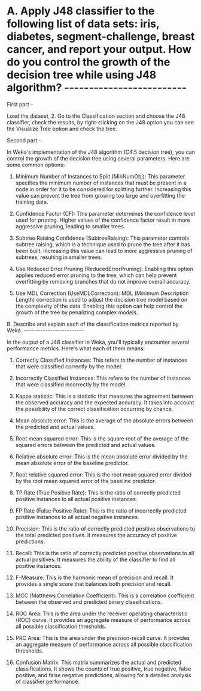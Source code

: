 # A. Apply J48 classifier to the following list of data sets: iris, diabetes, segment-challenge, breast cancer, and report your output. How do you control the growth of  the decision tree while using J48 algorithm? -------------------------

First part - 

Load the dataset, 2. Go to the Classification section and choose the J48 classifier, check the results, by right-clicking on the J48 option you can see the Visualize Tree option and check the tree.

Second part -

In Weka's implementation of the J48 algorithm (C4.5 decision tree), you can control the growth of the decision tree using several parameters. Here are some common options:

1. Minimum Number of Instances to Split (MinNumObj): This parameter specifies the minimum number of instances that must be present in a node in order for it to be considered for splitting further. Increasing this value can prevent the tree from growing too large and overfitting the training data.

2. Confidence Factor (CF): This parameter determines the confidence level used for pruning. Higher values of the confidence factor result in more aggressive pruning, leading to smaller trees.

4. Subtree Raising Confidence (SubtreeRaising): This parameter controls subtree raising, which is a technique used to prune the tree after it has been built. Increasing this value can lead to more aggressive pruning of subtrees, resulting in smaller trees.

5. Use Reduced Error Pruning (ReducedErrorPruning): Enabling this option applies reduced error pruning to the tree, which can help prevent overfitting by removing branches that do not improve overall accuracy.

6. Use MDL Correction (UseMDLCorrection): MDL (Minimum Description Length) correction is used to adjust the decision tree model based on the complexity of the data. Enabling this option can help control the growth of the tree by penalizing complex models.



B. Describe and explain each of the classification metrics reported by Weka. -------------------------

In the output of a J48 classifier in Weka, you'll typically encounter several performance metrics. Here's what each of them means:

1. Correctly Classified Instances: This refers to the number of instances that were classified correctly by the model.

2. Incorrectly Classified Instances: This refers to the number of instances that were classified incorrectly by the model.

3. Kappa statistic: This is a statistic that measures the agreement between the observed accuracy and the expected accuracy. It takes into account the possibility of the correct classification occurring by chance.

4. Mean absolute error: This is the average of the absolute errors between the predicted and actual values.

5. Root mean squared error: This is the square root of the average of the squared errors between the predicted and actual values.

6. Relative absolute error: This is the mean absolute error divided by the mean absolute error of the baseline predictor.

7. Root relative squared error: This is the root mean squared error divided by the root mean squared error of the baseline predictor.

8. TP Rate (True Positive Rate): This is the ratio of correctly predicted positive instances to all actual positive instances.

9. FP Rate (False Positive Rate): This is the ratio of incorrectly predicted positive instances to all actual negative instances.

10. Precision: This is the ratio of correctly predicted positive observations to the total predicted positives. It measures the accuracy of positive predictions.

11. Recall: This is the ratio of correctly predicted positive observations to all actual positives. It measures the ability of the classifier to find all positive instances.

12. F-Measure: This is the harmonic mean of precision and recall. It provides a single score that balances both precision and recall.

13. MCC (Matthews Correlation Coefficient): This is a correlation coefficient between the observed and predicted binary classifications.

14. ROC Area: This is the area under the receiver operating characteristic (ROC) curve. It provides an aggregate measure of performance across all possible classification thresholds.

15. PRC Area: This is the area under the precision-recall curve. It provides an aggregate measure of performance across all possible classification thresholds.

16. Confusion Matrix: This matrix summarizes the actual and predicted classifications. It shows the counts of true positive, true negative, false positive, and false negative predictions, allowing for a detailed analysis of classifier performance.
